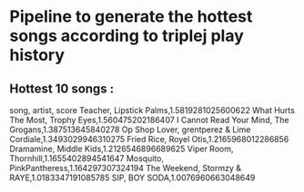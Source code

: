 # Pipeline to generate the hottest songs according to triplej play history

## Hottest 10 songs :
song, artist, score 
Teacher, Lipstick Palms,1.5819281025600622 
What Hurts The Most, Trophy Eyes,1.560475202186407 
I Cannot Read Your Mind, The Grogans,1.387513645840278 
Op Shop Lover, grentperez & Lime Cordiale,1.3493029946310275 
Fried Rice, Royel Otis,1.2165968012286856 
Dramamine, Middle Kids,1.2126546896689625 
Viper Room, Thornhill,1.1655402894541647 
Mosquito, PinkPantheress,1.164297307324194 
The Weekend, Stormzy & RAYE,1.0183347191085785 
SIP, BOY SODA,1.0076960663048649 
